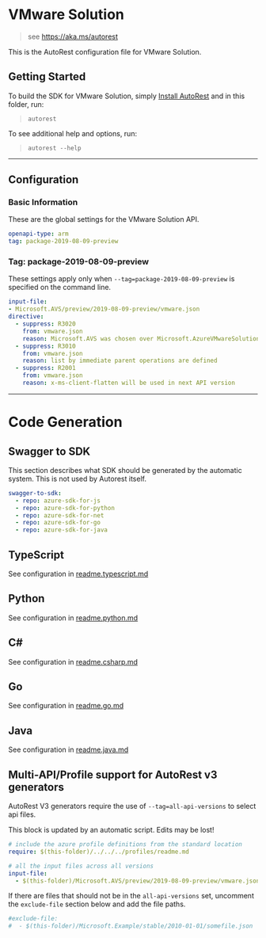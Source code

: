 # VMware Solution

> see https://aka.ms/autorest

This is the AutoRest configuration file for VMware Solution.

## Getting Started
To build the SDK for VMware Solution, simply [Install AutoRest](https://aka.ms/autorest/install) and in this folder, run:

> `autorest`

To see additional help and options, run:

> `autorest --help`
---

## Configuration

### Basic Information
These are the global settings for the VMware Solution API.

``` yaml
openapi-type: arm
tag: package-2019-08-09-preview
```

### Tag: package-2019-08-09-preview

These settings apply only when `--tag=package-2019-08-09-preview` is specified on the command line.

``` yaml $(tag) == 'package-2019-08-09-preview'
input-file:
- Microsoft.AVS/preview/2019-08-09-preview/vmware.json
directive:
  - suppress: R3020
    from: vmware.json
    reason: Microsoft.AVS was chosen over Microsoft.AzureVMwareSolution
  - suppress: R3010
    from: vmware.json
    reason: list by immediate parent operations are defined
  - suppress: R2001
    from: vmware.json
    reason: x-ms-client-flatten will be used in next API version
```

---
# Code Generation

## Swagger to SDK

This section describes what SDK should be generated by the automatic system.
This is not used by Autorest itself.

``` yaml $(swagger-to-sdk)
swagger-to-sdk:
  - repo: azure-sdk-for-js
  - repo: azure-sdk-for-python
  - repo: azure-sdk-for-net
  - repo: azure-sdk-for-go
  - repo: azure-sdk-for-java
```

## TypeScript

See configuration in [readme.typescript.md](./readme.typescript.md)

## Python

See configuration in [readme.python.md](./readme.python.md)

## C#

See configuration in [readme.csharp.md](./readme.csharp.md)

## Go

See configuration in [readme.go.md](./readme.go.md)

## Java

See configuration in [readme.java.md](./readme.java.md)

## Multi-API/Profile support for AutoRest v3 generators 

AutoRest V3 generators require the use of `--tag=all-api-versions` to select api files.

This block is updated by an automatic script. Edits may be lost!

``` yaml $(tag) == 'all-api-versions' /* autogenerated */
# include the azure profile definitions from the standard location
require: $(this-folder)/../../../profiles/readme.md

# all the input files across all versions
input-file:
  - $(this-folder)/Microsoft.AVS/preview/2019-08-09-preview/vmware.json

```

If there are files that should not be in the `all-api-versions` set, 
uncomment the  `exclude-file` section below and add the file paths.

``` yaml $(tag) == 'all-api-versions'
#exclude-file: 
#  - $(this-folder)/Microsoft.Example/stable/2010-01-01/somefile.json
```

